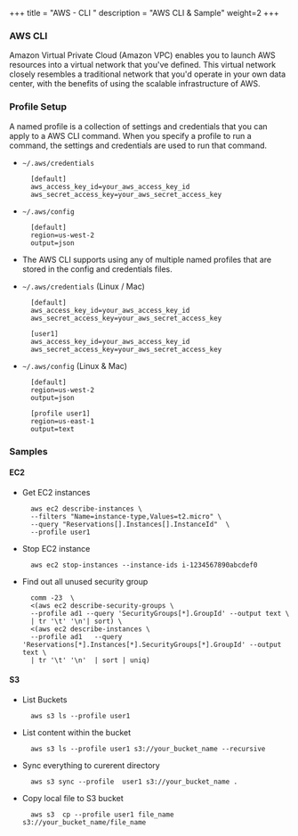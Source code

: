 +++
title = "AWS - CLI "
description = "AWS CLI & Sample"
weight=2
+++


### AWS CLI

Amazon Virtual Private Cloud (Amazon VPC) enables you to launch AWS resources into a virtual network that you've defined. This virtual network closely resembles a traditional network that you'd operate in your own data center, with the benefits of using the scalable infrastructure of AWS.

### Profile Setup

A named profile is a collection of settings and credentials that you can apply to a AWS CLI command. When you specify a profile to run a command, the settings and credentials are used to run that command. 

* `~/.aws/credentials`

        [default]
        aws_access_key_id=your_aws_access_key_id
        aws_secret_access_key=your_aws_secret_access_key

* `~/.aws/config`

        [default]
        region=us-west-2
        output=json

* The AWS CLI supports using any of multiple named profiles that are stored in the config and credentials files. 

* `~/.aws/credentials` (Linux / Mac)

        [default]
        aws_access_key_id=your_aws_access_key_id
        aws_secret_access_key=your_aws_secret_access_key

        [user1]
        aws_access_key_id=your_aws_access_key_id
        aws_secret_access_key=your_aws_secret_access_key

* `~/.aws/config` (Linux & Mac)

        [default]
        region=us-west-2
        output=json

        [profile user1]
        region=us-east-1
        output=text


### Samples

#### EC2

* Get EC2 instances 

        aws ec2 describe-instances \
        --filters "Name=instance-type,Values=t2.micro" \
        --query "Reservations[].Instances[].InstanceId"  \
        --profile user1

* Stop EC2 instance

        aws ec2 stop-instances --instance-ids i-1234567890abcdef0

* Find out all unused security group


        comm -23  \
        <(aws ec2 describe-security-groups \
        --profile ad1 --query 'SecurityGroups[*].GroupId' --output text \
        | tr '\t' '\n'| sort) \
        <(aws ec2 describe-instances \
        --profile ad1   --query 'Reservations[*].Instances[*].SecurityGroups[*].GroupId' --output text \
        | tr '\t' '\n'  | sort | uniq)


#### S3


* List Buckets

        aws s3 ls --profile user1 

* List content within the bucket

        aws s3 ls --profile user1 s3://your_bucket_name --recursive

* Sync everything to curerent directory

        aws s3 sync --profile  user1 s3://your_bucket_name . 

* Copy local file to S3 bucket

        aws s3  cp --profile user1 file_name s3://your_bucket_name/file_name









